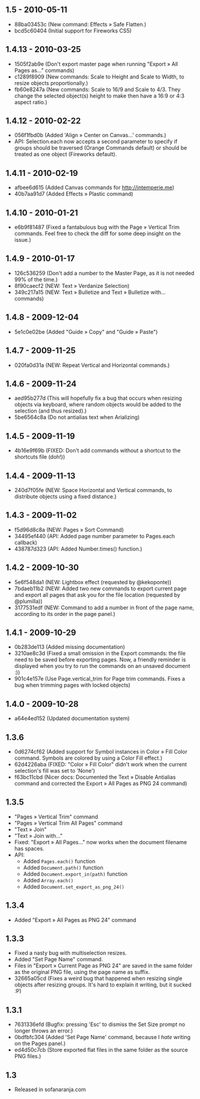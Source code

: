 ## 1.5 - 2010-05-11
- 88ba03453c (New command: Effects » Safe Flatten.)
- bcd5c60404 (Initial support for Fireworks CS5)

## 1.4.13 - 2010-03-25
- 1505f2ab9e (Don't export master page when running "Export » All Pages as..." commands)
- c1289f8909 (New commands: Scale to Height and Scale to Width, to resize objects proportionally.)
- fb60e8247a (New commands: Scale to 16/9 and Scale to 4/3. They change the selected object(s) height to make then have a 16:9 or 4:3 aspect ratio.)

## 1.4.12 - 2010-02-22
- 056f1fbd0b (Added 'Align » Center on Canvas...' commands.)
- API: Selection.each now accepts a second parameter to specify if groups should be traversed (Orange Commands default) or should be treated as one object (Fireworks default).

## 1.4.11 - 2010-02-19
- afbee6d615 (Added Canvas commands for http://intemperie.me)
- 40b7aa91d7 (Added Effects » Plastic command)

## 1.4.10 - 2010-01-21
- e6b9f81487 (Fixed a fantabulous bug with the Page » Vertical Trim commands. Feel free to check the diff for some deep insight on the issue.)

## 1.4.9 - 2010-01-17
- 126c536259 (Don't add a number to the Master Page, as it is not needed 99% of the time.)
- 8f90caecf2 (NEW: Text » Verdanize Selection)
- 349c217a15 (NEW: Text » Bulletize and Text » Bulletize with... commands)

## 1.4.8 - 2009-12-04
- 5e1c0e02be (Added "Guide » Copy" and "Guide » Paste")

## 1.4.7 - 2009-11-25
- 020fa0d31a (NEW: Repeat Vertical and Horizontal commands.)

## 1.4.6 - 2009-11-24
- aed95b277d (This will hopefully fix a bug that occurs when resizing objects via keyboard, where random objects would be added to the selection (and thus resized).)
- 5be6564c8a (Do not antialias text when Arializing)

## 1.4.5 - 2009-11-19
- 4b16e9f69b (FIXED: Don't add commands without a shortcut to the shortcuts file (doh!))

## 1.4.4 - 2009-11-13
- 240d7f05fe (NEW: Space Horizontal and Vertical commands, to distribute objects using a fixed distance.)

## 1.4.3 - 2009-11-02
- f5d96d8c8a (NEW: Pages » Sort Command)
- 34495ef440 (API: Added page number parameter to Pages.each callback)
- 438787d323 (API: Added Number.times() function.)

## 1.4.2 - 2009-10-30
- 5e6f548da1 (NEW: Lightbox effect (requested by @kekoponte))
- 7bdaeb11b2 (NEW: Added two new commands to export current page and export all pages that ask you for the file location (requested by @plumilla))
- 3177531edf (NEW: Command to add a number in front of the page name, according to its order in the page panel.)

## 1.4.1 - 2009-10-29
- 0b283de113 (Added missing documentation)
- 3210ae8c3d (Fixed a small omission in the Export commands: the file need to be saved before exporting pages. Now, a friendly reminder is displayed when you try to run the commands on an unsaved document :))
- 901c4e157e (Use Page.vertical_trim for Page trim commands. Fixes a bug when trimming pages with locked objects)

## 1.4.0 - 2009-10-28
- a64e4ed152 (Updated documentation system)

## 1.3.6
- 0d6274cf62 (Added support for Symbol instances in Color » Fill Color command. Symbols are colored by using a Color Fill effect.)
- 62d4226aba (FIXED: "Color » Fill Color" didn't work when the current selection's fill was set to 'None')
- f63bc11cbd (Nicer docs: Documented the Text » Disable Antialias command and corrected the Export » All Pages as PNG 24 command)

## 1.3.5
- "Pages » Vertical Trim" command
- "Pages » Vertical Trim All Pages" command
- "Text » Join"
- "Text » Join with..."
- Fixed: "Export » All Pages..." now works when the document filename has spaces.
- API:
  - Added `Pages.each()` function
  - Added `Document.path()` function
  - Added `Document.export_in(path)` function
  - Added `Array.each()`
  - Added `Document.set_export_as_png_24()`

## 1.3.4
- Added "Export » All Pages as PNG 24" command

## 1.3.3

- Fixed a nasty bug with multiselection resizes.
- Added "Set Page Name" command.
- Files in "Export » Current Page as PNG 24" are saved in the same folder as the original PNG file, using the page name as suffix.
- 32665a05cd (Fixes a weird bug that happened when resizing single objects after resizing groups. It's hard to explain it writing, but it sucked :P)

## 1.3.1
- 7631336efd (Bugfix: pressing 'Esc' to dismiss the Set Size prompt no longer throws an error.)
- 0bdfbfc304 (Added 'Set Page Name' command, because I *hate* writing on the Pages panel.)
- ed4d50c7cb (Store exported flat files in the same folder as the source PNG files.)

## 1.3
- Released in sofanaranja.com